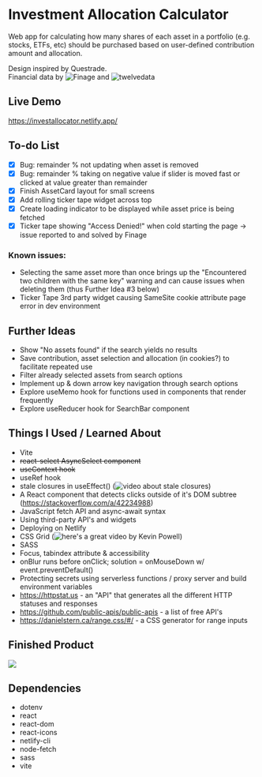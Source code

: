 # Investment Allocation Calculator
Web app for calculating how many shares of each asset in a portfolio (e.g. stocks, ETFs, etc) should be purchased based on user-defined contribution amount and allocation.  
  
Design inspired by Questrade.  
Financial data by ![Finage](https://finage.co.uk/) and ![twelvedata](https://twelvedata.com/)  
  
## Live Demo  
https://investallocator.netlify.app/  
  
## To-do List  
- [x] Bug: remainder % not updating when asset is removed
- [x] Bug: remainder % taking on negative value if slider is moved fast or clicked at value greater than remainder
- [x] Finish AssetCard layout for small screens
- [x] Add rolling ticker tape widget across top  
- [x] Create loading indicator to be displayed while asset price is being fetched  
- [x] Ticker tape showing "Access Denied!" when cold starting the page -> issue reported to and solved by Finage  

### Known issues:
* Selecting the same asset more than once brings up the "Encountered two children with the same key" warning and can cause issues when deleting them (thus Further Idea #3 below)
* Ticker Tape 3rd party widget causing SameSite cookie attribute page error in dev environment  

  
## Further Ideas  
* Show "No assets found" if the search yields no results
* Save contribution, asset selection and allocation (in cookies?) to facilitate repeated use
* Filter already selected assets from search options
* Implement up & down arrow key navigation through search options
* Explore useMemo hook for functions used in components that render frequently
* Explore useReducer hook for SearchBar component

## Things I Used / Learned About
* Vite
* ~~react-select AsyncSelect component~~
* ~~useContext hook~~
* useRef hook
* stale closures in useEffect() (![video about stale closures](https://www.youtube.com/watch?v=eVRDqtTCd74&list=PLlF5JbVEKNWSLtkwpIFQzGmtBVqBtugN9&index=10))
* A React component that detects clicks outside of it's DOM subtree (https://stackoverflow.com/a/42234988)
* JavaScript fetch API and async-await syntax
* Using third-party API's and widgets
* Deploying on Netlify
* CSS Grid (![here's a great video by Kevin Powell](https://www.youtube.com/watch?v=rg7Fvvl3taU&list=PLlF5JbVEKNWSLtkwpIFQzGmtBVqBtugN9&index=9))
* SASS
* Focus, tabindex attribute & accessibility
* onBlur runs before onClick; solution = onMouseDown w/ event.preventDefault()
* Protecting secrets using serverless functions / proxy server and build environment variables
* https://httpstat.us - an "API" that generates all the different HTTP statuses and responses
* https://github.com/public-apis/public-apis - a list of free API's
* https://danielstern.ca/range.css/#/ - a CSS generator for range inputs

## Finished Product  
![](https://github.com/keikaloustian/investment-calculator/blob/main/docs/InvestCalc_demo.gif)

## Dependencies
* dotenv
* react
* react-dom
* react-icons
* netlify-cli
* node-fetch
* sass
* vite  


